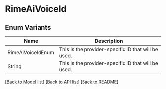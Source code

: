 # RimeAiVoiceId

## Enum Variants

| Name | Description |
|---- | -----|
| RimeAiVoiceIdEnum | This is the provider-specific ID that will be used. |
| String | This is the provider-specific ID that will be used. |

[[Back to Model list]](../README.md#documentation-for-models) [[Back to API list]](../README.md#documentation-for-api-endpoints) [[Back to README]](../README.md)


